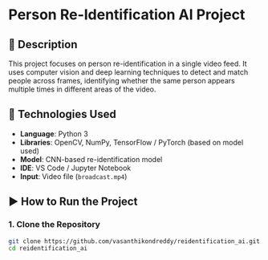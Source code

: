 # Person Re-Identification AI Project

## 📌 Description
This project focuses on person re-identification in a single video feed. It uses computer vision and deep learning techniques to detect and match people across frames, identifying whether the same person appears multiple times in different areas of the video.

## 🧰 Technologies Used
- **Language**: Python 3  
- **Libraries**: OpenCV, NumPy, TensorFlow / PyTorch (based on model used)  
- **Model**: CNN-based re-identification model  
- **IDE**: VS Code / Jupyter Notebook  
- **Input**: Video file (`broadcast.mp4`)

## ▶️ How to Run the Project

### 1. Clone the Repository
```bash
git clone https://github.com/vasanthikondreddy/reidentification_ai.git
cd reidentification_ai
